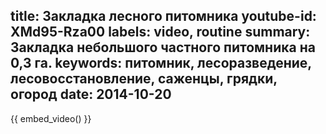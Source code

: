 title: Закладка лесного питомника
youtube-id: XMd95-Rza00
labels: video, routine
summary: Закладка небольшого частного питомника на 0,3 га.
keywords: питомник, лесоразведение, лесовосстановление, саженцы, грядки, огород
date: 2014-10-20
---

{{ embed_video() }}
